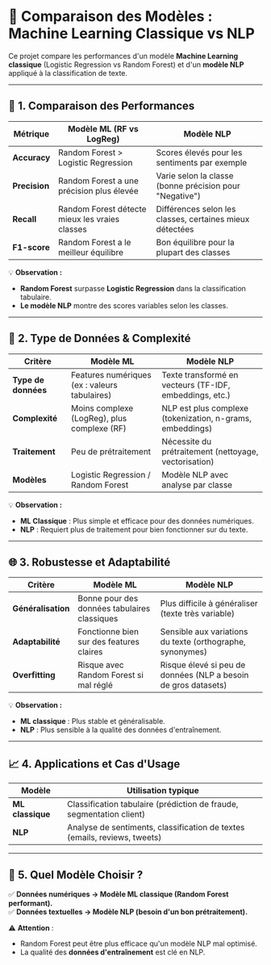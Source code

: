 # 🌟 Comparaison des Modèles : Machine Learning Classique vs NLP

Ce projet compare les performances d'un modèle **Machine Learning classique** (Logistic Regression vs Random Forest) et d'un **modèle NLP** appliqué à la classification de texte.

---

## 🔢 1. Comparaison des Performances

| **Métrique**  | **Modèle ML (RF vs LogReg)** | **Modèle NLP** |
|--------------|--------------------------|----------------|
| **Accuracy**  | Random Forest > Logistic Regression | Scores élevés pour les sentiments par exemple |
| **Precision** | Random Forest a une précision plus élevée | Varie selon la classe (bonne précision pour "Negative") |
| **Recall**    | Random Forest détecte mieux les vraies classes | Différences selon les classes, certaines mieux détectées |
| **F1-score**  | Random Forest a le meilleur équilibre | Bon équilibre pour la plupart des classes |

💡 **Observation :**
- **Random Forest** surpasse **Logistic Regression** dans la classification tabulaire.
- **Le modèle NLP** montre des scores variables selon les classes.

---

## 🔬 2. Type de Données & Complexité

| Critère | **Modèle ML** | **Modèle NLP** |
|---------|--------------|--------------|
| **Type de données** | Features numériques (ex : valeurs tabulaires) | Texte transformé en vecteurs (TF-IDF, embeddings, etc.) |
| **Complexité** | Moins complexe (LogReg), plus complexe (RF) | NLP est plus complexe (tokenization, n-grams, embeddings) |
| **Traitement** | Peu de prétraitement | Nécessite du prétraitement (nettoyage, vectorisation) |
| **Modèles** | Logistic Regression / Random Forest | Modèle NLP avec analyse par classe |

💡 **Observation :**
- **ML Classique** : Plus simple et efficace pour des données numériques.
- **NLP** : Requiert plus de traitement pour bien fonctionner sur du texte.

---

## 🌐 3. Robustesse et Adaptabilité

| Critère | **Modèle ML** | **Modèle NLP** |
|---------|--------------|--------------|
| **Généralisation** | Bonne pour des données tabulaires classiques | Plus difficile à généraliser (texte très variable) |
| **Adaptabilité** | Fonctionne bien sur des features claires | Sensible aux variations du texte (orthographe, synonymes) |
| **Overfitting** | Risque avec Random Forest si mal réglé | Risque élevé si peu de données (NLP a besoin de gros datasets) |

💡 **Observation :**
- **ML classique** : Plus stable et généralisable.
- **NLP** : Plus sensible à la qualité des données d'entraînement.

---

## 📈 4. Applications et Cas d'Usage

| **Modèle** | **Utilisation typique** |
|-----------|------------------------|
| **ML classique** | Classification tabulaire (prédiction de fraude, segmentation client) |
| **NLP** | Analyse de sentiments, classification de textes (emails, reviews, tweets) |

---

## 🎯 5. Quel Modèle Choisir ?

✅ **Données numériques → Modèle ML classique (Random Forest performant).**  
✅ **Données textuelles → Modèle NLP (besoin d'un bon prétraitement).**  

⚠ **Attention** :
- Random Forest peut être plus efficace qu'un modèle NLP mal optimisé.
- La qualité des **données d'entraînement** est clé en NLP.